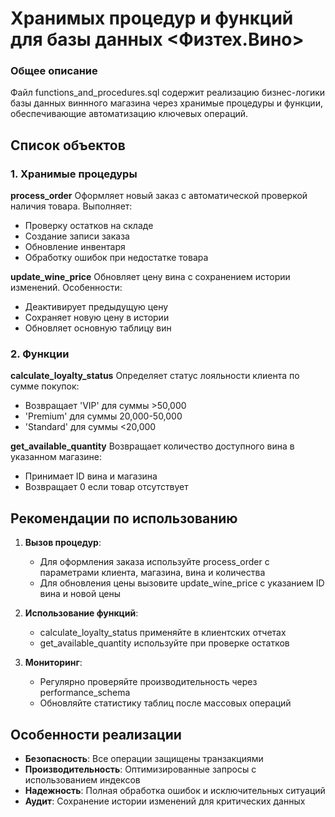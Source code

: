 # Хранимых процедур и функций для базы данных <Физтех.Вино>

### Общее описание
Файл functions_and_procedures.sql содержит реализацию бизнес-логики базы данных виннного магазина через хранимые процедуры и функции, обеспечивающие автоматизацию ключевых операций.

## Список объектов

### 1. Хранимые процедуры

**process_order**
Оформляет новый заказ с автоматической проверкой наличия товара. Выполняет:
- Проверку остатков на складе
- Создание записи заказа
- Обновление инвентаря
- Обработку ошибок при недостатке товара

**update_wine_price**
Обновляет цену вина с сохранением истории изменений. Особенности:
- Деактивирует предыдущую цену
- Сохраняет новую цену в истории
- Обновляет основную таблицу вин

### 2. Функции

**calculate_loyalty_status**
Определяет статус лояльности клиента по сумме покупок:
- Возвращает 'VIP' для суммы >50,000
- 'Premium' для суммы 20,000-50,000
- 'Standard' для суммы <20,000

**get_available_quantity**
Возвращает количество доступного вина в указанном магазине:
- Принимает ID вина и магазина
- Возвращает 0 если товар отсутствует

## Рекомендации по использованию

1. **Вызов процедур**:
   - Для оформления заказа используйте process_order с параметрами клиента, магазина, вина и количества
   - Для обновления цены вызовите update_wine_price с указанием ID вина и новой цены

2. **Использование функций**:
   - calculate_loyalty_status применяйте в клиентских отчетах
   - get_available_quantity используйте при проверке остатков

3. **Мониторинг**:
   - Регулярно проверяйте производительность через performance_schema
   - Обновляйте статистику таблиц после массовых операций

## Особенности реализации

- **Безопасность**: Все операции защищены транзакциями
- **Производительность**: Оптимизированные запросы с использованием индексов
- **Надежность**: Полная обработка ошибок и исключительных ситуаций
- **Аудит**: Сохранение истории изменений для критических данных
